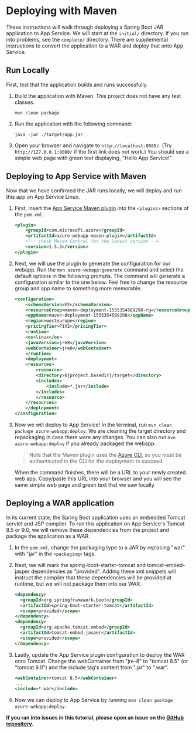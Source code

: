 # Deploying with Maven

These instructions will walk through deploying a Spring Boot JAR application to App Service. We will start at the `initial/` directory. If you run into problems, see the `complete/` directory. There are supplemental instructions to convert the application to a WAR and deploy that onto App Service.

## Run Locally

First, test that the application builds and runs successfully.

1. Build the application with Maven. This project does not have any test classes.

    ```shell
    mvn clean package
    ```

1. Run the application with the following command:

    ```shell
    java -jar ./target/app.jar
    ```

1. Open your browser and navigate to `http://localhost:8080/`. (Try `http://127.0.0.1:8080/` if the first link does not work.) You should see a simple web page with green text displaying, "Hello App Service!"

## Deploying to App Service with Maven

Now that we have confirmed the JAR runs locally, we will deploy and run this app on App Service Linux.

1. First, insert the [App Service Maven plugin](https://docs.microsoft.com/en-us/java/api/overview/azure/maven/azure-webapp-maven-plugin/readme?view=azure-java-stable) into the `<plugins>` sections of the `pom.xml`.

    ```xml
    <plugin>
        <groupId>com.microsoft.azure</groupId>
        <artifactId>azure-webapp-maven-plugin</artifactId>
        <!-- check Maven Central for the latest version -->
        <version>1.5.3</version>
    </plugin>
    ```

1. Next, we will use the plugin to generate the configuration for our webapp. Run the `mvn azure-webapp:generate` command and select the default options in the following prompts. The command will generate a configuration similar to the one below. Feel free to change the resource group and app name to something more memorable.

    ```xml
    <configuration>
        <schemaVersion>V2</schemaVersion>
        <resourceGroup>maven-deployment-1555354589298-rg</resourceGroup>
        <appName>maven-deployment-1555354589298</appName>
        <region>westeurope</region>
        <pricingTier>P1V2</pricingTier>
        <runtime>
        <os>linux</os>
        <javaVersion>jre8</javaVersion>
        <webContainer>jre8</webContainer>
        </runtime>
        <deployment>
        <resources>
            <resource>
            <directory>${project.basedir}/target</directory>
            <includes>
                <include>*.jar</include>
            </includes>
            </resource>
        </resources>
        </deployment>
    </configuration>
    ```

1. Now we will deploy to App Service! In the terminal, run `mvn clean package azure-webapp:deploy`. We are cleaning the target directory and repackaging in case there were any changes. You can also run `mvn azure-webapp:deploy` if you already packaged the webapp.

    > Note that the Maven plugin uses the [Azure CLI](https://docs.microsoft.com/en-us/cli/azure/install-azure-cli?view=azure-cli-latest), so you must be authenticated in the CLI for the deployment to succeed.

    When the command finishes, there will be a URL to your newly created web app. Copy/paste this URL into your browser and you will see the same simple web page and green text that we saw locally.

## Deploying a WAR application

In its current state, the Spring Boot application uses an embedded Tomcat servlet and JSP compiler. To run this application on App Service's Tomcat 8.5 or 9.0, we will remove these dependencies from the project and package the application as a WAR.

1. In the `pom.xml`, change the packaging type to a JAR by replacing "war" with "jar" in the `<packaging>` tags.

1. Next, we will mark the spring-boot-starter-tomcat and tomcat-embed-jasper dependencies as "provided". Adding these xml snippets will instruct the compiler that these dependencies will be provided at runtime, but we will not package them into our WAR.

    ```xml
    <dependency>
      <groupId>org.springframework.boot</groupId>  
      <artifactId>spring-boot-starter-tomcat</artifactId>
      <scope>provided</scope>
    </dependency>  
    <dependency>
      <groupId>org.apache.tomcat.embed</groupId>  
      <artifactId>tomcat-embed-jasper</artifactId>
      <scope>provided</scope>  
    </dependency>
    ```

1. Lastly, update the App Service plugin configuration to deploy the WAR onto Tomcat. Change the webContainer from "jre-8" to "tomcat 8.5" (or "tomcat 9.0") and the include tag's content from ".jar" to ".war".

    ```xml
    <webContainer>tomcat 8.5</webContainer>
    ...
    <include>*.war</include>
    ```

1. Now we can deploy to App Service by running `mvn clean package azure-webapp:deploy`.

**If you ran into issues in this tutorial, please open an issue on the [GitHub repository](https://github.com/Azure-Samples/java-on-app-service).**